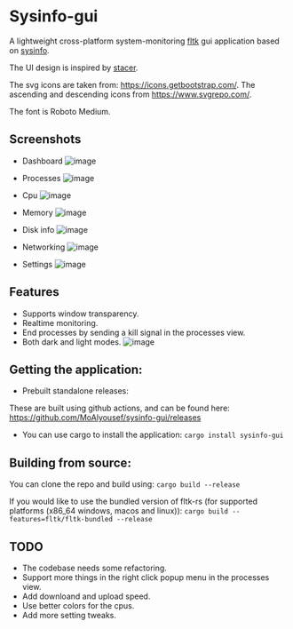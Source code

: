 # Sysinfo-gui

A lightweight cross-platform system-monitoring [fltk](https://github.com/fltk-rs/fltk-rs) gui application based on [sysinfo](https://github.com/GuillaumeGomez/sysinfo).

The UI design is inspired by [stacer](https://github.com/oguzhaninan/Stacer).

The svg icons are taken from: https://icons.getbootstrap.com/. The ascending and descending icons from https://www.svgrepo.com/.

The font is Roboto Medium.

## Screenshots

- Dashboard
![image](https://user-images.githubusercontent.com/37966791/166832794-6d56d40a-f07d-446f-833b-e60fba3c0c6f.png)

- Processes
![image](https://user-images.githubusercontent.com/37966791/166832866-0b533faf-6833-4b3d-831c-20c21bee2487.png)

- Cpu
![image](https://user-images.githubusercontent.com/37966791/166832912-5dabfa08-2491-4bd8-bc15-ffa3a49ba11f.png)

- Memory
![image](https://user-images.githubusercontent.com/37966791/166832991-65bd3782-b5ed-40f7-800c-b0d3f3a5e611.png)

- Disk info
![image](https://user-images.githubusercontent.com/37966791/166833062-154428d8-7ecf-4b3f-9875-7397f84c7b32.png)

- Networking
![image](https://user-images.githubusercontent.com/37966791/166833123-484adeac-0b23-4b0a-bfb0-767c1b4856cd.png)

- Settings
![image](https://user-images.githubusercontent.com/37966791/166833165-6e206910-7314-4d23-9734-c1b20774f6ca.png)

## Features
- Supports window transparency.
- Realtime monitoring.
- End processes by sending a kill signal in the processes view.
- Both dark and light modes.
![image](https://user-images.githubusercontent.com/37966791/166833290-5161965a-f730-4f76-9845-0e0d38db6f96.png)

## Getting the application:

- Prebuilt standalone releases:

These are built using github actions, and can be found here:
https://github.com/MoAlyousef/sysinfo-gui/releases

- You can use cargo to install the application:
`cargo install sysinfo-gui`

## Building from source:

You can clone the repo and build using:
`cargo build --release`

If you would like to use the bundled version of fltk-rs (for supported platforms (x86_64 windows, macos and linux)):
`cargo build --features=fltk/fltk-bundled --release`

## TODO
- The codebase needs some refactoring.
- Support more things in the right click popup menu in the processes view.
- Add downloand and upload speed.
- Use better colors for the cpus. 
- Add more setting tweaks.
